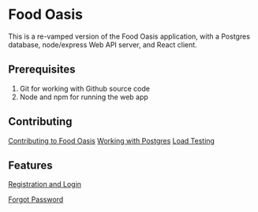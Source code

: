 # Food Oasis

This is a re-vamped version of the Food Oasis application, with a
Postgres database, node/express Web API server, and React client.

## Prerequisites

1. Git for working with Github source code
2. Node and npm for running the web app

## Contributing

[Contributing to Food Oasis](/contributing.md)
[Working with Postgres](/postgres.md)
[Load Testing](/loadtest.md)

## Features

[Registration and Login](/register.md)

[Forgot Password](/forgot-password.md)

